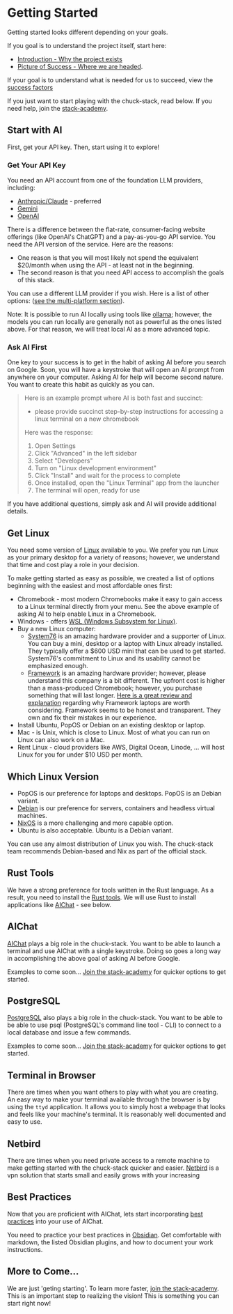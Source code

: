 # Getting Started

Getting started looks different depending on your goals. 

If you goal is to understand the project itself, start here:

- [Introduction - Why the project exists](./introduction.md) 
- [Picture of Success - Where we are headed](./picture-success.md).

If your goal is to understand what is needed for us to succeed, view the [success factors](./success-factor.md)

If you just want to start playing with the chuck-stack, read below. If you need help, join the [stack-academy](./stack-academy.md).

## Start with AI

First, get your API key. Then, start using it to explore!

### Get Your API Key

You need an API account from one of the foundation LLM providers, including:

- [Anthropic/Claude](https://www.anthropic.com/api) - preferred
- [Gemini](https://ai.google.dev/)
- [OpenAI](https://openai.com/api/)

There is a difference between the flat-rate, consumer-facing website offerings (like OpenAI's ChatGPT) and a pay-as-you-go API service. You need the API version of the service. Here are the reasons:

- One reason is that you will most likely not spend the equivalent $20/month when using the API - at least not in the beginning.
- The second reason is that you need API access to accomplish the goals of this stack.

You can use a different LLM provider if you wish. Here is a list of other options: ([see the multi-platform section](https://github.com/sigoden/aichat)).

Note: It is possible to run AI locally using tools like [ollama](https://ollama.com/); however, the models you can run locally are generally not as powerful as the ones listed above. For that reason, we will treat local AI as a more advanced topic.

### Ask AI First

One key to your success is to get in the habit of asking AI before you search on Google. Soon, you will have a keystroke that will open an AI prompt from anywhere on your computer. Asking AI for help will become second nature. You want to create this habit as quickly as you can.

> Here is an example prompt where AI is both fast and succinct: 
>
> - please provide succinct step-by-step instructions for accessing a linux terminal on a new chromebook
> 
> Here was the response:
>
> 1. Open Settings
> 2. Click "Advanced" in the left sidebar
> 3. Select "Developers"
> 4. Turn on "Linux development environment"
> 5. Click "Install" and wait for the process to complete
> 6. Once installed, open the "Linux Terminal" app from the launcher
> 7. The terminal will open, ready for use

If you have additional questions, simply ask and AI will provide additional details.

## Get Linux

You need some version of [Linux](./tool-linux.md) available to you. We prefer you run Linux as your primary desktop for a variety of reasons; however, we understand that time and cost play a role in your decision. 

To make getting started as easy as possible, we created a list of options beginning with the easiest and most affordable ones first:

- Chromebook - most modern Chromebooks make it easy to gain access to a Linux terminal directly from your menu. See the above example of asking AI to help enable Linux in a Chromebook.
- Windows - offers [WSL (Windows Subsystem for Linux)](https://learn.microsoft.com/en-us/windows/wsl/install).
- Buy a new Linux computer:
  - [System76](https://system76.com) is an amazing hardware provider and a supporter of Linux. You can buy a mini, desktop or a laptop with Linux already installed. They typically offer a $600 USD mini that can be used to get started. System76's commitment to Linux and its usability cannot be emphasized enough.
  - [Framework](https://frame.work) is an amazing hardware provider; however, please understand this company is a bit different. The upfront cost is higher than a mass-produced Chromebook; however, you purchase something that will last longer. [Here is a great review and explanation](https://youtu.be/ZcmK2T6BDMY?si=aTiV5SY26fG41Rmo) regarding why Framework laptops are worth considering. Framework seems to be honest and transparent. They own and fix their mistakes in our experience.
- Install Ubuntu, PopOS or Debian on an existing desktop or laptop.
- Mac - is Unix, which is close to Linux. Most of what you can run on Linux can also work on a Mac.
- Rent Linux - cloud providers like AWS, Digital Ocean, Linode, ... will host Linux for you for under $10 USD per month.

## Which Linux Version

- PopOS is our preference for laptops and desktops. PopOS is an Debian variant.
- [Debian](./tool-linux.md#debian) is our preference for servers, containers and headless virtual machines.
- [NixOS](./tool-linux.md#nix) is a more challenging and more capable option.
- Ubuntu is also acceptable. Ubuntu is a Debian variant.

You can use any almost distribution of Linux you wish. The chuck-stack team recommends Debian-based and Nix as part of the official stack.

## Rust Tools

We have a strong preference for tools written in the Rust language. As a result, you need to install the [Rust tools](https://rustup.rs/). We will use Rust to install applications like [AIChat](./tool-aichat.md) - see below.

## AIChat

[AIChat](./tool-aichat.md) plays a big role in the chuck-stack. You want to be able to launch a terminal and use AIChat with a single keystroke. Doing so goes a long way in accomplishing the above goal of asking AI before Google.

Examples to come soon... [Join the stack-academy](./stack-academy.md) for quicker options to get started.

## PostgreSQL

[PostgreSQL](./tool-postgresql.md) also plays a big role in the chuck-stack. You want to be able to be able to use psql (PostgreSQL's command line tool - CLI) to connect to a local database and issue a few commands.

Examples to come soon... [Join the stack-academy](./stack-academy.md) for quicker options to get started.

## Terminal in Browser

There are times when you want others to play with what you are creating. An easy way to make your terminal available through the browser is by using the `ttyd` application. It allows you to simply host a webpage that looks and feels like your machine's terminal. It is reasonably well documented and easy to use.

## Netbird

There are times when you need private access to a remote machine to make getting started with the chuck-stack quicker and easier. [Netbird](./tool-netbird.md) is a vpn solution that starts small and easily grows with your increasing

## Best Practices

Now that you are proficient with AIChat, lets start incorporating [best practices](./best-practices.md) into your use of AIChat.

You need to practice your best practices in [Obsidian](./tool-obsidian.md). Get comfortable with markdown, the listed Obsidian plugins, and how to document your work instructions.

## More to Come...

We are just 'geting starting'. To learn more faster, [join the stack-academy](./stack-academy.md). This is an important step to realizing the vision! This is something you can start right now!
